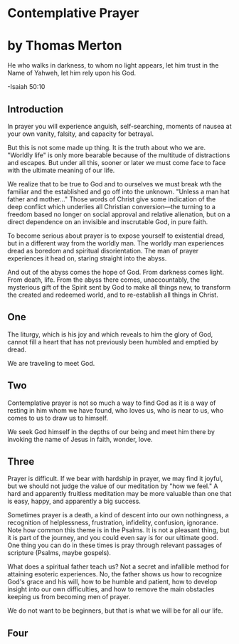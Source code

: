 # Contemplative Prayer
# by Thomas Merton



He who walks in darkness, to whom no light appears,
let him trust in the Name of Yahweh,
let him rely upon his God.

-Isaiah 50:10

## Introduction

In prayer you will experience anguish, self-searching, moments of nausea at your own vanity, falsity, and capacity for betrayal.

But this is not some made up thing. It is the truth about who we are. "Worldly life" is only more bearable because of the multitude of distractions and escapes. But under all this, sooner or later we must come face to face with the ultimate meaning of our life.

We realize that to be true to God and to ourselves we must break wth the familiar and the established and go off into the unknown. "Unless a man hat father and mother..." Those words of Christ give some indication of the deep conflict which underlies all Christian conversion––the turning to a freedom based no longer on social approval and relative alienation, but on a direct dependence on an invisible and inscrutable God, in pure faith.

To become serious about prayer is to expose yourself to existential dread, but in a different way from the worldly man. The worldly man experiences dread as boredom and spiritual disorientation. The man of prayer experiences it head on, staring straight into the abyss.

And out of the abyss comes the hope of God. From darkness comes light. From death, life. From the abyss there comes, unaccountably, the mysterious gift of the Spirit sent by God to make all things new, to transform the created and redeemed world, and to re-establish all things in Christ.

## One

The liturgy, which is his joy and which reveals to him the glory of God, cannot fill a heart that has not previously been humbled and emptied by dread.

We are traveling to meet God.

## Two

Contemplative prayer is not so much a way to find God as it is a way of resting in him whom we have found, who loves us, who is near to us, who comes to us to draw us to himself.

We seek God himself in the depths of our being and meet him there by invoking the name of Jesus in faith, wonder, love.

## Three

Prayer is difficult. If we bear with hardship in prayer, we may find it joyful, but we should not judge the value of our meditation by "how we feel." A hard and apparently fruitless meditation may be more valuable than one that is easy, happy, and apparently a big success.

Sometimes prayer is a death, a kind of descent into our own nothingness, a recognition of helplessness, frustration, infidelity, confusion, ignorance. Note how common this theme is in the Psalms. It is not a pleasant thing, but it is part of the journey, and you could even say is for our ultimate good. One thing you can do in these times is pray through relevant passages of scripture (Psalms, maybe gospels).

What does a spiritual father teach us? Not a secret and infallible method for attaining esoteric experiences. No, the father shows us how to recognize God's grace and his will, how to be humble and patient, how to develop insight into our own difficulties, and how to remove the main obstacles keeping us from becoming men of prayer.

We do not want to be beginners, but that is what we will be for all our life.

## Four



